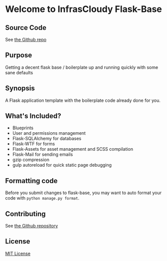# Welcome to InfrasCloudy Flask-Base

## Source Code

See [the Github repo](https://github.com/infrascloudy/flask-base)

## Purpose

Getting a decent flask base / boilerplate up and running quickly with some sane defaults

## Synopsis

A Flask application template with the boilerplate code already done for you.

## What's Included?

* Blueprints
* User and permissions management
* Flask-SQLAlchemy for databases
* Flask-WTF for forms
* Flask-Assets for asset management and SCSS compilation
* Flask-Mail for sending emails
* gzip compression
* gulp autoreload for quick static page debugging

## Formatting code

Before you submit changes to flask-base, you may want to auto format your code with `python manage.py format`.

## Contributing

See [the Github repository](http://github.com/infrascloudy/flask-base)

## License
[MIT License](http://github.com/infrascloudy/flask-base/blob/master/LICENSE.md)
